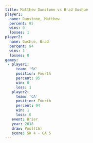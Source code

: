 ```yaml
---
title: Matthew Dunstone vs Brad Gushue
player1:                 
  name: Dunstone, Matthew
  percent: 95            
  wins: 0                
  losses: 1              
player2:                 
  name: Gushue, Brad     
  percent: 94            
  wins: 1                
  losses: 0              
games:
 - player1:          
     team: 'SK'      
     position: Fourth
     percent: 95     
     win: 0          
     loss: 1         
   player2:          
     team: 'CA'      
     position: Fourth
     percent: 94     
     win: 1          
     loss: 0         
   event: Brier      
   year: 2018        
   draw: Pool(16)    
   score: SK 4 - CA 5
---
```

